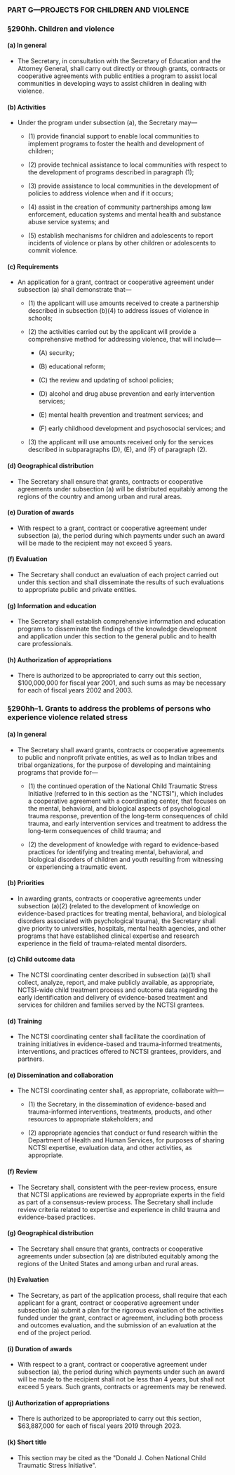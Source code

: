### PART G—PROJECTS FOR CHILDREN AND VIOLENCE

### §290hh. Children and violence
#### (a) In general
* The Secretary, in consultation with the Secretary of Education and the Attorney General, shall carry out directly or through grants, contracts or cooperative agreements with public entities a program to assist local communities in developing ways to assist children in dealing with violence.

#### (b) Activities
* Under the program under subsection (a), the Secretary may—

  * (1) provide financial support to enable local communities to implement programs to foster the health and development of children;

  * (2) provide technical assistance to local communities with respect to the development of programs described in paragraph (1);

  * (3) provide assistance to local communities in the development of policies to address violence when and if it occurs;

  * (4) assist in the creation of community partnerships among law enforcement, education systems and mental health and substance abuse service systems; and

  * (5) establish mechanisms for children and adolescents to report incidents of violence or plans by other children or adolescents to commit violence.

#### (c) Requirements
* An application for a grant, contract or cooperative agreement under subsection (a) shall demonstrate that—

  * (1) the applicant will use amounts received to create a partnership described in subsection (b)(4) to address issues of violence in schools;

  * (2) the activities carried out by the applicant will provide a comprehensive method for addressing violence, that will include—

    * (A) security;

    * (B) educational reform;

    * (C) the review and updating of school policies;

    * (D) alcohol and drug abuse prevention and early intervention services;

    * (E) mental health prevention and treatment services; and

    * (F) early childhood development and psychosocial services; and


  * (3) the applicant will use amounts received only for the services described in subparagraphs (D), (E), and (F) of paragraph (2).

#### (d) Geographical distribution
* The Secretary shall ensure that grants, contracts or cooperative agreements under subsection (a) will be distributed equitably among the regions of the country and among urban and rural areas.

#### (e) Duration of awards
* With respect to a grant, contract or cooperative agreement under subsection (a), the period during which payments under such an award will be made to the recipient may not exceed 5 years.

#### (f) Evaluation
* The Secretary shall conduct an evaluation of each project carried out under this section and shall disseminate the results of such evaluations to appropriate public and private entities.

#### (g) Information and education
* The Secretary shall establish comprehensive information and education programs to disseminate the findings of the knowledge development and application under this section to the general public and to health care professionals.

#### (h) Authorization of appropriations
* There is authorized to be appropriated to carry out this section, $100,000,000 for fiscal year 2001, and such sums as may be necessary for each of fiscal years 2002 and 2003.

### §290hh–1. Grants to address the problems of persons who experience violence related stress
#### (a) In general
* The Secretary shall award grants, contracts or cooperative agreements to public and nonprofit private entities, as well as to Indian tribes and tribal organizations, for the purpose of developing and maintaining programs that provide for—

  * (1) the continued operation of the National Child Traumatic Stress Initiative (referred to in this section as the "NCTSI"), which includes a cooperative agreement with a coordinating center, that focuses on the mental, behavioral, and biological aspects of psychological trauma response, prevention of the long-term consequences of child trauma, and early intervention services and treatment to address the long-term consequences of child trauma; and

  * (2) the development of knowledge with regard to evidence-based practices for identifying and treating mental, behavioral, and biological disorders of children and youth resulting from witnessing or experiencing a traumatic event.

#### (b) Priorities
* In awarding grants, contracts or cooperative agreements under subsection (a)(2) (related to the development of knowledge on evidence-based practices for treating mental, behavioral, and biological disorders associated with psychological trauma), the Secretary shall give priority to universities, hospitals, mental health agencies, and other programs that have established clinical expertise and research experience in the field of trauma-related mental disorders.

#### (c) Child outcome data
* The NCTSI coordinating center described in subsection (a)(1) shall collect, analyze, report, and make publicly available, as appropriate, NCTSI-wide child treatment process and outcome data regarding the early identification and delivery of evidence-based treatment and services for children and families served by the NCTSI grantees.

#### (d) Training
* The NCTSI coordinating center shall facilitate the coordination of training initiatives in evidence-based and trauma-informed treatments, interventions, and practices offered to NCTSI grantees, providers, and partners.

#### (e) Dissemination and collaboration
* The NCTSI coordinating center shall, as appropriate, collaborate with—

  * (1) the Secretary, in the dissemination of evidence-based and trauma-informed interventions, treatments, products, and other resources to appropriate stakeholders; and

  * (2) appropriate agencies that conduct or fund research within the Department of Health and Human Services, for purposes of sharing NCTSI expertise, evaluation data, and other activities, as appropriate.

#### (f) Review
* The Secretary shall, consistent with the peer-review process, ensure that NCTSI applications are reviewed by appropriate experts in the field as part of a consensus-review process. The Secretary shall include review criteria related to expertise and experience in child trauma and evidence-based practices.

#### (g) Geographical distribution
* The Secretary shall ensure that grants, contracts or cooperative agreements under subsection (a) are distributed equitably among the regions of the United States and among urban and rural areas.

#### (h) Evaluation
* The Secretary, as part of the application process, shall require that each applicant for a grant, contract or cooperative agreement under subsection (a) submit a plan for the rigorous evaluation of the activities funded under the grant, contract or agreement, including both process and outcomes evaluation, and the submission of an evaluation at the end of the project period.

#### (i) Duration of awards
* With respect to a grant, contract or cooperative agreement under subsection (a), the period during which payments under such an award will be made to the recipient shall not be less than 4 years, but shall not exceed 5 years. Such grants, contracts or agreements may be renewed.

#### (j) Authorization of appropriations
* There is authorized to be appropriated to carry out this section, $63,887,000 for each of fiscal years 2019 through 2023.

#### (k) Short title
* This section may be cited as the "Donald J. Cohen National Child Traumatic Stress Initiative".